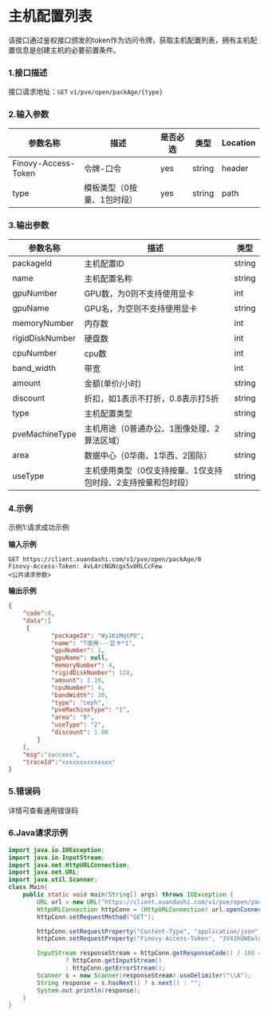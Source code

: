 # 主机配置列表
该接口通过鉴权接口颁发的token作为访问令牌，获取主机配置列表，拥有主机配置信息是创建主机的必要前置条件。
### 1.接口描述
接口请求地址：`GET`   `v1/pve/open/packAge/{type}`

### 2.输入参数

| 参数名称                | 描述                | 是否必选 | 类型   | Location |
|---------------------| -------------------------- | -------- | ------ | -------- |
| Finovy-Access-Token | 令牌-口令                  | yes      | string | header   |
| type                | 模板类型（0按量、1包时段） | yes      | string | path     |

### 3.输出参数

| 参数名称 | 描述                  | 类型   |
|---------------------|------------------------------| ------ |
| packageId           | 主机配置ID                       | string |
| name                | 主机配置名称                           | string |
| gpuNumber           | GPU数，为0则不支持使用显卡              | int    |
| gpuName             | GPU名，为空则不支持使用显卡              | string    |
| memoryNumber        | 内存数                          | int    |
| rigidDiskNumber   | 硬盘数                          | int    |
| cpuNumber           | cpu数                         | int    |
| band_width          | 带宽                           | int    |
| amount              | 金额(单价/小时)                    | string |
| discount            | 折扣，如1表示不打折，0.8表示打5折          | string |
| type                | 主机配置类型                       | string |
| pveMachineType      | 主机用途（0普通办公、1图像处理、2算法区域）      | string |
| area                | 数据中心（0华南、1华西、2国际）            | string |
| useType             | 主机使用类型（0仅支持按量、1仅支持包时段、2支持按量和包时段） | string |

### 4.示例
示例1:请求成功示例

**输入示例**
```text
GET https://client.xuandashi.com/v1/pve/open/packAge/0
Finovy-Access-Token: 4vL4rcNGNcgx5v0RLCcFew
<公共请求参数>

```

**输出示例**
```json
{
    "code":0,
    "data":[
     {
            "packageId": "Wy1KiMqtPO",
            "name": "T使用---显卡*1",
            "gpuNumber": 1,
            "gpuName": null,
            "memoryNumber": 4,
            "rigidDiskNumber": 128,
            "amount": 1.10,
            "cpuNumber": 4,
            "bandWidth": 30,
            "type": "ceph",
            "pveMachineType": "1",
            "area": "0",
            "useType": "2",
            "discount": 1.00
        }
    ],
    "msg":"success",
    "traceId":"xxxxxxxxxxxxxx"
}
```

### 5.错误码
详情可查看通用错误码

### 6.Java请求示例
```java
import java.io.IOException;
import java.io.InputStream;
import java.net.HttpURLConnection;
import java.net.URL;
import java.util.Scanner;
class Main{
    public static void main(String[] args) throws IOException {
        URL url = new URL("https://client.xuandashi.com/v1/pve/open/packAge/0");
        HttpURLConnection httpConn = (HttpURLConnection) url.openConnection();
        httpConn.setRequestMethod("GET");

        httpConn.setRequestProperty("Content-Type", "application/json");
        httpConn.setRequestProperty("Finovy-Access-Token", "3V41hUWEwlwKH44m7SpJOs");

        InputStream responseStream = httpConn.getResponseCode() / 100 == 2
                ? httpConn.getInputStream()
                : httpConn.getErrorStream();
        Scanner s = new Scanner(responseStream).useDelimiter("\\A");
        String response = s.hasNext() ? s.next() : "";
        System.out.println(response);
    }
}
```